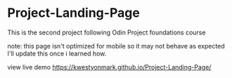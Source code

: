 # Project-Landing-Page
This is the second project following Odin Project 
foundations course 

note: this page isn't optimized for mobile so it may not behave as expected 
I'll update this once i learned how.

view live demo
https://kwestyonmark.github.io/Project-Landing-Page/
